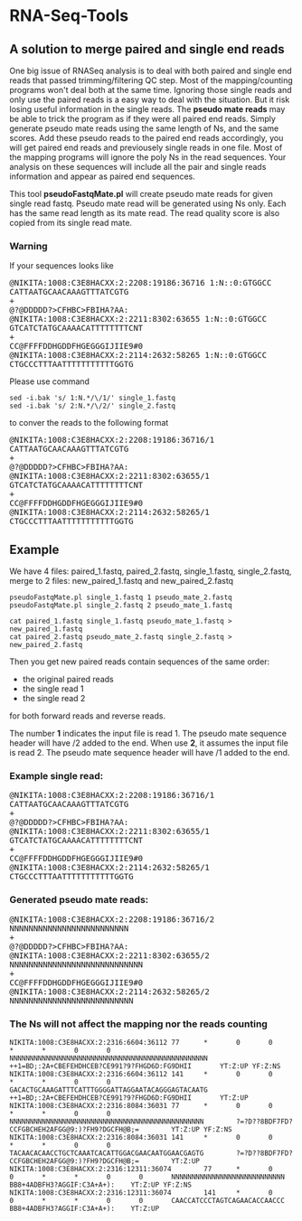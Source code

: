 # RNA-Seq-Tools

## A solution to merge paired and single end reads
One big issue of RNASeq analysis is to deal with both paired and single end reads that passed trimming/filtering QC step. Most of the mapping/counting programs won't deal both at the same time. Ignoring those single reads and only use the paired reads is a easy way to deal with the situation. But it risk losing useful information in the single reads. The __pseudo mate reads__ may be able to trick the program as if they were all paired end reads.
Simply generate pseudo mate reads using the same length of Ns, and the same scores.
Add these pseudo reads to the paired end reads accordingly, you will get paired end reads and 
previousely single reads in one file. Most of the mapping programs will ignore the poly Ns in the read sequences. 
Your analysis on these sequences will include all the pair and single reads information and appear as paired end sequences.


This tool **pseudoFastqMate.pl** will create pseudo mate reads for given single read fastq.
Pseudo mate read will be generated using Ns only. Each has the same read length as its mate read.
The read quality score is also copied from its single read mate.

### Warning
If your sequences looks like 
<pre>
@NIKITA:1008:C3E8HACXX:2:2208:19186:36716 1:N::0:GTGGCC
CATTAATGCAACAAAGTTTATCGTG  
+
@?@DDDDD?>CFHBC>FBIHA?AA:  
@NIKITA:1008:C3E8HACXX:2:2211:8302:63655 1:N::0:GTGGCC  
GTCATCTATGCAAAACATTTTTTTTCNT  
+
CC@FFFFDDHGDDFHGEGGGIJIIE9#0  
@NIKITA:1008:C3E8HACXX:2:2114:2632:58265 1:N::0:GTGGCC
CTGCCCTTTAATTTTTTTTTTTGGTG  
</pre>

Please use command 
```
sed -i.bak 's/ 1:N.*/\/1/' single_1.fastq
sed -i.bak 's/ 2:N.*/\/2/' single_2.fastq
```

to conver the reads to the following format

<pre>
@NIKITA:1008:C3E8HACXX:2:2208:19186:36716/1  
CATTAATGCAACAAAGTTTATCGTG  
+
@?@DDDDD?>CFHBC>FBIHA?AA:  
@NIKITA:1008:C3E8HACXX:2:2211:8302:63655/1  
GTCATCTATGCAAAACATTTTTTTTCNT  
+
CC@FFFFDDHGDDFHGEGGGIJIIE9#0  
@NIKITA:1008:C3E8HACXX:2:2114:2632:58265/1  
CTGCCCTTTAATTTTTTTTTTTGGTG  
</pre>

## Example
We have 4 files: paired_1.fastq, paired_2.fastq, single_1.fastq, single_2.fastq, merge to 2 files: new_paired_1.fastq and new_paired_2.fastq
```
pseudoFastqMate.pl single_1.fastq 1 pseudo_mate_2.fastq
pseudoFastqMate.pl single_2.fastq 2 pseudo_mate_1.fastq

cat paired_1.fastq single_1.fastq pseudo_mate_1.fastq > new_paired_1.fastq
cat paired_2.fastq pseudo_mate_2.fastq single_2.fastq > new_paired_2.fastq
```
Then you get new paired reads contain sequences of the same order:   
*  the original paired reads 
*  the single read 1 
*  the single read 2 

for both forward reads and reverse reads. 

The number __1__ indicates the input file is read 1. The pseudo mate sequence header will have /2 added to the end.
When use __2__, it assumes the input file is read 2. The pseudo mate sequence header will have /1 added to the end.



### Example single read:
<pre>
@NIKITA:1008:C3E8HACXX:2:2208:19186:36716/1  
CATTAATGCAACAAAGTTTATCGTG  
+
@?@DDDDD?>CFHBC>FBIHA?AA:  
@NIKITA:1008:C3E8HACXX:2:2211:8302:63655/1  
GTCATCTATGCAAAACATTTTTTTTCNT  
+
CC@FFFFDDHGDDFHGEGGGIJIIE9#0  
@NIKITA:1008:C3E8HACXX:2:2114:2632:58265/1  
CTGCCCTTTAATTTTTTTTTTTGGTG  
</pre>
### Generated pseudo mate reads:
<pre>
@NIKITA:1008:C3E8HACXX:2:2208:19186:36716/2
NNNNNNNNNNNNNNNNNNNNNNNNN
+
@?@DDDDD?>CFHBC>FBIHA?AA:
@NIKITA:1008:C3E8HACXX:2:2211:8302:63655/2
NNNNNNNNNNNNNNNNNNNNNNNNNNNN
+
CC@FFFFDDHGDDFHGEGGGIJIIE9#0
@NIKITA:1008:C3E8HACXX:2:2114:2632:58265/2
NNNNNNNNNNNNNNNNNNNNNNNNNN
</pre>

### The Ns will not affect the mapping nor the reads counting
```
NIKITA:1008:C3E8HACXX:2:2316:6604:36112 77      *       0       0       *       *       0       0       NNNNNNNNNNNNNNNNNNNNNNNNNNNNNNNNNNNNNNNNNNNNNNNNN       ++1=BD;:2A+CBEFEHDHCEB?CE991?9?FHGD6D:FG9DHII       YT:Z:UP YF:Z:NS
NIKITA:1008:C3E8HACXX:2:2316:6604:36112 141     *       0       0       *       *       0       0       GACACTGCAAAGATTTCATTTGGGGATTAGGAATACAGGGAGTACAATG       ++1=BD;:2A+CBEFEHDHCEB?CE991?9?FHGD6D:FG9DHII       YT:Z:UP
NIKITA:1008:C3E8HACXX:2:2316:8084:36031 77      *       0       0       *       *       0       0       NNNNNNNNNNNNNNNNNNNNNNNNNNNNNNNNNNNNNNNNNNNNNNNN        ?=?D??8BDF7FD?CCFGBCHEH2AFGG@9:)?FH9?DGCFH@B;=        YT:Z:UP YF:Z:NS
NIKITA:1008:C3E8HACXX:2:2316:8084:36031 141     *       0       0       *       *       0       0       TACAACACAACCTGCTCAAATCACATTGGACGAACAATGGAACGAGTG        ?=?D??8BDF7FD?CCFGBCHEH2AFGG@9:)?FH9?DGCFH@B;=        YT:Z:UP
NIKITA:1008:C3E8HACXX:2:2316:12311:36074        77      *       0       0       *       *       0       0       NNNNNNNNNNNNNNNNNNNNNNNNNNNN    BB8+4ADBFH3?AGGIF:C3A+A+):    YT:Z:UP YF:Z:NS
NIKITA:1008:C3E8HACXX:2:2316:12311:36074        141     *       0       0       *       *       0       0       CAACCATCCCTAGTCAGAACACCAACCC    BB8+4ADBFH3?AGGIF:C3A+A+):    YT:Z:UP
```
